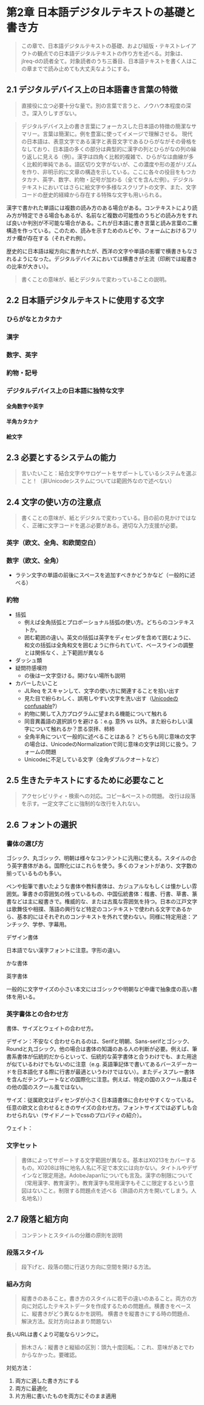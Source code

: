 # 第2章 日本語デジタルテキストの基礎と書き方
> この章で、日本語デジタルテキストの基礎、および組版・テキストレイアウトの観点での日本語デジタルテキストの作り方を述べる。対象は、jlreq-dの読者全て。対象読者のうち三番目、日本語テキストを書く人はこの章までで読み止めても大丈夫なようにする。

## 2.1 デジタルデバイス上の日本語書き言葉の特徴
> 直接役に立つ必要十分な量で。別の言葉で言うと、ノウハウ本程度の深さ。深入りしすぎない。

> デジタルデバイス上の書き言葉にフォーカスした日本語の特徴の簡潔なサマリー。言葉は簡潔に。例を豊富に使ってイメージで理解させる。
現代の日本語は、表意文字である漢字と表音文字であるひらがながその骨格をなしており、日本語の多くの部分は典型的に漢字の列とひらがなの列の繰り返しに見える（例）。漢字は四角く比較的複雑で、ひらがなは曲線が多く比較的単純である。語区切り文字がないが、この濃度や形の差がリズムを作り、非明示的に文章の構造を示している。ここに各々の役目をもつカタカナ、英字、数字、約物・記号が加わる（全てを含んだ例）。デジタルテキストにおいてはさらに絵文字や多様なスクリプトの文字、また、文字コードの歴史的経緯から存在する特殊な文字も用いられる。

漢字で書かれた単語には複数の読み方のある場合がある。コンテキストにより読み方が特定できる場合もあるが、名前など複数の可能性のうちどの読み方をすれば良いか判別が不可能な場合がある。これが日本語に書き言葉と読み言葉の二重構造を作っている。このため、読みを示すためのルビや、フォームにおけるフリガナ欄が存在する（それぞれ例）。

歴史的に日本語は縦方向に書かれたが、西洋の文字や単語の影響で横書きもなされるようになった。デジタルデバイスにおいては横書きが主流（印刷では縦書きの比率が大きい）。

>書くことの意味が、紙とデジタルで変わっていることの説明。

## 2.2 日本語デジタルテキストに使用する文字
### ひらがなとカタカナ
###  漢字
### 数字、英字
### 約物・記号
### デジタルデバイス上の日本語に独特な文字
#### 全角数字や英字
#### 半角カタカナ
#### 絵文字

## 2.3 必要とするシステムの能力
> 言いたいこと：結合文字やサロゲートをサポートしているシステムを選ぶこと！（非Unicodeシステムについては範囲外なので述べない）

## 2.4 文字の使い方の注意点
> 書くことの意味が、紙とデジタルで変わっている。目の前の見かけではなく、正確に文字コードを選ぶ必要がある。適切な入力支援が必要。

### 英字（欧文、全角、和欧間空白）
### 数字（欧文、全角）
- ラテン文字の単語の前後にスペースを追加すべきかどうかなど（一般的に述べる）
### 約物
  - 括弧
	- 例えば全角括弧とプロポーショナル括弧の使い方。どちらのコンテキストか。
	- 囲む範囲の違い。英文の括弧は英字をディセンダを含めて囲むように、和文の括弧は全角和文を囲むように作られていて、ベースラインの調整とは関係なく、上下範囲が異なる
  - ダッシュ類
- 疑問符感嘆符
	- の後は一文字空ける。開けない場所も説明
- カバーしたいこと
	- JLReq をスキャンして、文字の使い方に関連することを拾い出す
	- 見た目で紛らわしく、誤用しやすい文字を洗い出す（[Unicodeのconfusable](https://util.unicode.org/UnicodeJsps/confusables.jsp?a=&r=None)?）
	- 約物に関して入力プログラムに望まれる機能について触れる
	- 同音異義語の選択誤りを避ける：e.g. 意外 vs 以外。また紛らわしい漢字について触れるか？祟る崇拝、柿柿
	- 全角半角について一般的に述べることはある？ どちらも同じ意味の文字の場合は、UnicodeのNormalizationで同じ意味の文字は同じに扱う。フォームの問題
	- Unicodeに不足している文字（全角ダブルクオートなど）

## 2.5 生きたテキストにするために必要なこと
> アクセシビリティ・検索への対応。コピー&ペーストの問題。 
改行は段落を示す。一定文字ごとに強制的な改行を入れない。

## 2.6 フォントの選択
### 書体の選び方
ゴシック、丸ゴシック、明朝は様々なコンテントに汎用に使える。スタイルの合う英字書体がある。国際化にはこれらを使う。多くのフォントがあり、文字数の揃っているものも多い。

ペンや鉛筆で書いたような書体や教科書体は、カジュアルなもしくは懐かしい雰囲気。筆書きの雰囲気の残っているもの、中国伝統書体：楷書、行書、草書、篆書などは主に縦書きで。権威的な、または古風な雰囲気を持つ。日本の江戸文字は歌舞伎や相撲、落語の興行など特定のコンテキストで使われる文字であるから、基本的にはそれぞれのコンテキストを外れて使わない。同様に特定用途：アンチック、学参、字幕用。

デザイン書体

 日本語でない漢字フォントに注意。字形の違い。

かな書体

英字書体

一般的に文字サイズの小さい本文にはゴシックや明朝など中庸で抽象度の高い書体を用いる。

### 英字書体との合わせ方
書体、サイズとウェイトの合わせ方。

デザイン：不安なく合わせられるのは、Serifと明朝、Sans-serifとゴシック、Roundと丸ゴシック。他の場合は書体の知識のある人の判断が必要。例えば、筆書系書体が伝統的だからといって、伝統的な英字書体と合うわけでも、また用途が似ているわけでもないのに注意（e.g. 英語筆記体で書いてあるバースデーカードを日本語化する際に行書が最適というわけではない）。またディスプレー書体を含んだテンプレートなどの国際化に注意。例えば、特定の国のスクール風はその他の国のスクール風ではない。

サイズ：従属欧文はディセンダが小さく日本語書体に合わせやすくなっている。任意の欧文と合わせるときのサイズの合わせ方。フォントサイズでは必ずしも合わせられない（サイドノートでcssのプロパティの紹介）。

ウェイト：

### 文字セット
> 書体によってサポートする文字範囲が異なる。基本はX0213をカバーするもの。X0208は特に地名人名に不足で本文には向かない。タイトルやデザインなど限定用途。AdobeJapan1についても言及。漢字の制限について（常用漢字、教育漢字）。教育漢字も常用漢字もそこに限定するという意図はないこと。制限する問題点を述べる（熟語の片方を開いてしまう。人名地名））

## 2.7 段落と組方向
> コンテントとスタイルの分離の原則を説明

### 段落スタイル
> 段下げと、段落の間に行送り方向に空間を開ける方法。

### 組み方向
> 縦書きのあること。書き方のスタイルに若干の違いのあること。両方の方向に対応したテキストデータを作成するための問題点。横書きをベースに、縦書きがどう異なるかを説明。
> 横書きを縦書きにする時の問題点、解決方法。反対方向はあまり問題ない
> 
長いURLは書くより可能ならリンクに。

> 鈴木さん：縦書きと縦組の区別：頭九十度回転。：これ、意味があとでわからなかった。要確認。

対処方法：
1. 両方に適した書き方にする
2. 両方に最適化
3. 片方用に書いたものを両方にそのまま適用

